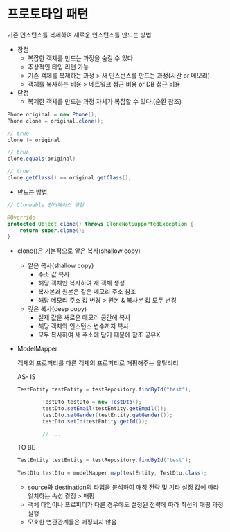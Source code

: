 # 프로토타입 패턴

기존 인스턴스를 복제하여 새로운 인스턴스를 만드는 방법

- 장점
    - 복잡한 객체를 만드는 과정을 숨길 수 있다.
    - 추상적인 타입 리턴 가능
    - 기존 객체를 복제하는 과정 > 새 인스턴스를 만드는 과정(시간 or 메모리)
    - 객체를 복사하는 비용 > 네트워크 접근 비용 or DB 접근 비용
- 단점
    - 복제한 객체를 만드는 과정 자체가 복잡할 수 있다.(순환 참조)

```java
Phone original = new Phone();
Phone clone = original.clone();

// true
clone != original

// true
clone.equals(original)

// true
clone.getClass() == original.getClass();
```

- 만드는 방법

```java
// Cloneable 인터페이스 구현

@Override
protected Object clone() throws CloneNotSupportedException {
	return super.clone();
}
```

- clone()은 기본적으로 얕은 복사(shallow copy)
    - 얕은 복사(shallow copy)
        - 주소 값 복사
        - 해당 객체만 복사하여 새 객체 생성
        - 복사본과 원본은 같은 메모리 주소 참조
        - 해당 메모리 주소 값 변경 > 원본 & 복사본 값 모두 변경
    - 깊은 복사(deep copy)
        - 실제 값을 새로운 메모리 공간에 복사
        - 해당 객체와 인스턴스 변수까지 복사
        - 모두 복사하여 새 주소에 담기 때문에 참조 공유X

- ModelMapper

  객체의 프로퍼티를 다른 객체의 프로퍼티로 매핑해주는 유틸리티

  AS- IS

    ```java
    TestEntity testEntity = testRepository.findById("test");
    
            TestDto testDto = new TestDto();
            testDto.setEmail(testEntity.getEmail());
            testDto.setGender(testEntity.getGender());
            testDto.setId(testEntity.getId());
            
            // ...
    ```

  TO BE

    ```java
    TestEntity testEntity = testRepository.findById("test");
     
    TestDto testDto = modelMapper.map(testEntity, TestDto.class);
    ```

    - source와 destination의 타입을 분석하여 매칭 전략 및 기타 설정 값에 따라 일치하는 속성 결정 > 매핑
    - 객체 타입이나 프로퍼티가 다른 경우에도 설정된 전략에 따라 최선의 매핑 과정 실행
    - 모호한 연관관계들은 매핑되지 않음